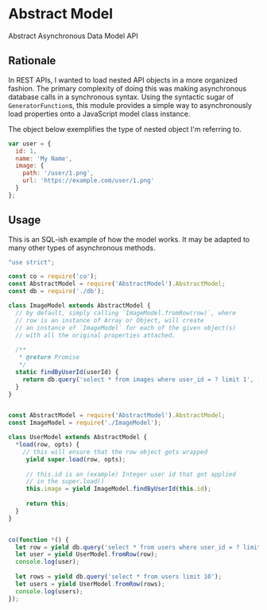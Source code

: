 # Abstract Model

Abstract Asynchronous Data Model API

## Rationale

In REST APIs, I wanted to load nested API objects in a more organized fashion. The primary complexity of doing this was making asynchronous database calls in a synchronous syntax. Using the syntactic sugar of `GeneratorFunction`s, this module provides a simple way to asynchronously load properties onto a JavaScript model class instance. 

The object below exemplifies the type of nested object I'm referring to.

```javascript
var user = {
  id: 1,
  name: 'My Name',
  image: {
    path: '/user/1.png',
    url: 'https://example.com/user/1.png'
  }
};
```

## Usage

This is an SQL-ish example of how the model works. It may be adapted to many other types of asynchronous methods.

```JavaScript
"use strict";

const co = require('co');
const AbstractModel = require('AbstractModel').AbstractModel;
const db = require('./db');

class ImageModel extends AbstractModel {
  // by default, simply calling `ImageModel.fromRow(row)`, where 
  // row is an instance of Array or Object, will create 
  // an instance of `ImageModel` for each of the given object(s) 
  // with all the original properties attached.
  
  /**
   * @return Promise
   */
  static findByUserId(userId) {
    return db.query('select * from images where user_id = ? limit 1', [userId]);
  }
}


const AbstractModel = require('AbstractModel').AbstractModel;
const ImageModel = require('./ImageModel');

class UserModel extends AbstractModel {
  *load(row, opts) {
    // this will ensure that the row object gets wrapped
  	 yield super.load(row, opts);
  	 
  	 // this.id is an (example) Integer user id that got applied
  	 // in the super.load()
  	 this.image = yield ImageModel.findByUserId(this.id);
  	 
  	 return this;
  }
}


co(function *() {
  let row = yield db.query('select * from users where user_id = ? limit 1', [userId]);
  let user = yield UserModel.fromRow(row);
  console.log(user);
  
  let rows = yield db.query('select * from users limit 10');
  let users = yield UserModel.fromRow(rows);
  console.log(users);
});
```